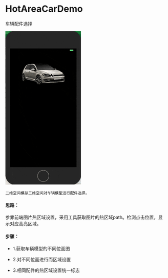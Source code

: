 # HotAreaCarDemo
车辆配件选择

![演示图](/Resource/demo.gif)

`二维空间模拟三维空间对车辆模型进行配件选择。`

#### 思路：
参靠前端图片热区域设置，采用工具获取图片的热区域path。检测点击位置，显示对应高亮区域。

#### 步骤：
- 1.获取车辆模型的不同位面图

- 2.对不同位面进行而区域设置

- 3.相同配件的热区域设置统一标志
